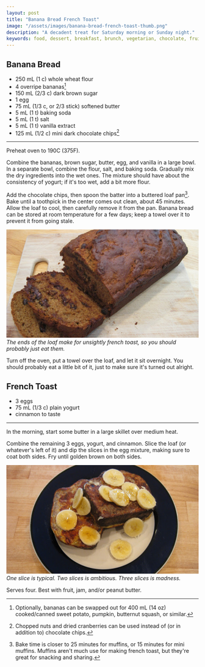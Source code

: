 ```yaml
---
layout: post
title: "Banana Bread French Toast"
image: "/assets/images/banana-bread-french-toast-thumb.png"
description: "A decadent treat for Saturday morning or Sunday night."
keywords: food, dessert, breakfast, brunch, vegetarian, chocolate, fruit
---
```


## Banana Bread

- 250 mL (1 c) whole wheat flour
- 4 overripe bananas[^1]
- 150 mL (2/3 c) dark brown sugar
- 1 egg
- 75 mL (1/3 c, or 2/3 stick) softened butter
- 5 mL (1 t) baking soda
- 5 mL (1 t) salt
- 5 mL (1 t) vanilla extract
- 125 mL (1/2 c) mini dark chocolate chips[^2]

---

Preheat oven to 190C (375F).

Combine the bananas, brown sugar, butter, egg, and vanilla in a large bowl. In a separate bowl, combine the flour, salt, and baking soda. Gradually mix the dry ingredients into the wet ones. The mixture should have about the consistency of yogurt; if it's too wet, add a bit more flour.

[^1]: Optionally, bananas can be swapped out for 400 mL (14 oz) cooked/canned sweet potato, pumpkin, butternut squash, or similar.

Add the chocolate chips, then spoon the batter into a buttered loaf pan[^3]. Bake until a toothpick in the center comes out clean, about 45 minutes. Allow the loaf to cool, then carefully remove it from the pan. Banana bread can be stored at room temperature for a few days; keep a towel over it to prevent it from going stale.

![Banana bread loaf](/assets/images/banana-bread-loaf-16x9.png)
*The ends of the loaf make for unsightly french toast, so you should probably just eat them.*

Turn off the oven, put a towel over the loaf, and let it sit overnight. You should probably eat a little bit of it, just to make sure it's turned out alright.

[^2]: Chopped nuts and dried cranberries can be used instead of (or in addition to) chocolate chips.

[^3]: Bake time is closer to 25 minutes for muffins, or 15 minutes for mini muffins. Muffins aren't much use for making french toast, but they're great for snacking and sharing.

## French Toast

- 3 eggs
- 75 mL (1/3 c) plain yogurt
- cinnamon to taste

---

In the morning, start some butter in a large skillet over medium heat.

Combine the remaining 3 eggs, yogurt, and cinnamon. Slice the loaf (or whatever's left of it) and dip the slices in the egg mixture, making sure to coat both sides. Fry until golden brown on both sides.

![Banana bread french toast](/assets/images/banana-bread-french-toast-16x9.png)
*One slice is typical. Two slices is ambitious. Three slices is madness.*

Serves four. Best with fruit, jam, and/or peanut butter. 
